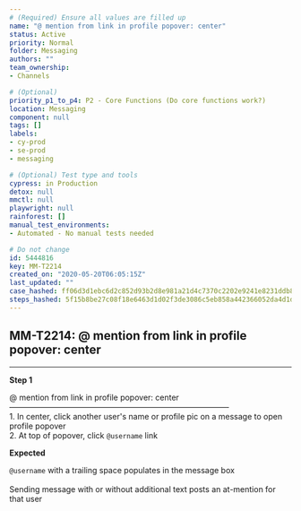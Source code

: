 ```yaml
---
# (Required) Ensure all values are filled up
name: "@ mention from link in profile popover: center"
status: Active
priority: Normal
folder: Messaging
authors: ""
team_ownership: 
- Channels

# (Optional)
priority_p1_to_p4: P2 - Core Functions (Do core functions work?)
location: Messaging
component: null
tags: []
labels: 
- cy-prod
- se-prod
- messaging

# (Optional) Test type and tools
cypress: in Production
detox: null
mmctl: null
playwright: null
rainforest: []
manual_test_environments: 
- Automated - No manual tests needed

# Do not change
id: 5444816
key: MM-T2214
created_on: "2020-05-20T06:05:15Z"
last_updated: ""
case_hashed: ff06d3d1ebc6d2c852d93b2d8e981a21d4c7370c2202e9241e8231ddb8c46639eb9e548a4ac65303f439ca9c65269cc6
steps_hashed: 5f15b8be27c08f18e6463d1d02f3de3086c5eb858a442366052da4d1da5d9e63164eb78aeccdcad67cd9e35141e6643d
---
```


<!-- (Auto-generated) Based on frontmatter's "key" and "name" -->

## MM-T2214: @ mention from link in profile popover: center

---

**Step 1**

@ mention from link in profile popover: center\
————————————————————————————\
1\. In center, click another user's name or profile pic on a message to open profile popover\
2\. At top of popover, click `@username` link

**Expected**

`@username` with a trailing space populates in the message box\
\
Sending message with or without additional text posts an at-mention for that user
